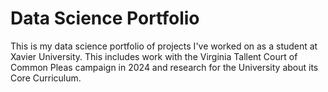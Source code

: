 # Data Science Portfolio
This is my data science portfolio of projects I've worked on as a student at Xavier University. This includes work with the Virginia Tallent Court of Common Pleas campaign in 2024 and research for the University about its Core Curriculum.
